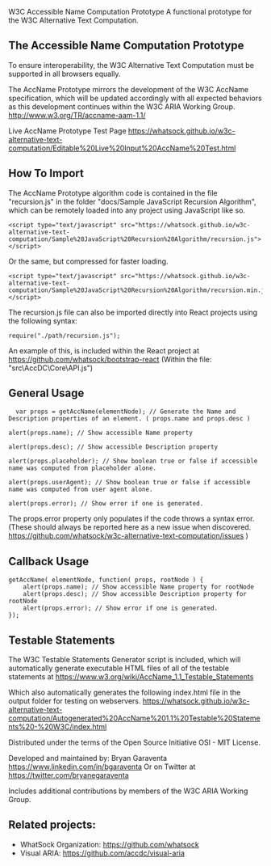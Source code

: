 W3C Accessible Name Computation Prototype
A functional prototype for the W3C Alternative Text Computation.

The Accessible Name Computation Prototype
-----

To ensure interoperability, the W3C Alternative Text Computation must be supported in all browsers equally.

The AccName Prototype mirrors the development of the W3C AccName specification, which will be updated accordingly with all expected behaviors as this development continues within the W3C ARIA Working Group.
http://www.w3.org/TR/accname-aam-1.1/

Live AccName Prototype Test Page
https://whatsock.github.io/w3c-alternative-text-computation/Editable%20Live%20Input%20AccName%20Test.html

How To Import
-----

The AccName Prototype algorithm code is contained in the file "recursion.js" in the folder "docs/Sample JavaScript Recursion Algorithm", which can be remotely loaded into any project using JavaScript like so.

```
<script type="text/javascript" src="https://whatsock.github.io/w3c-alternative-text-computation/Sample%20JavaScript%20Recursion%20Algorithm/recursion.js"></script>
```

Or the same, but compressed for faster loading.

```
<script type="text/javascript" src="https://whatsock.github.io/w3c-alternative-text-computation/Sample%20JavaScript%20Recursion%20Algorithm/recursion.min.js"></script>
```

The recursion.js file can also be imported directly into React projects using the following syntax:

```
require("./path/recursion.js");
```

An example of this, is included within the React project at
https://github.com/whatsock/bootstrap-react
(Within the file: "src\AccDC\Core\API.js")

General Usage
-----

```
  var props = getAccName(elementNode); // Generate the Name and Description properties of an element. ( props.name and props.desc )
```

```
alert(props.name); // Show accessible Name property
```

```
alert(props.desc); // Show accessible Description property
```

```
alert(props.placeholder); // Show boolean true or false if accessible name was computed from placeholder alone.
```

```
alert(props.userAgent); // Show boolean true or false if accessible name was computed from user agent alone.
```

```
alert(props.error); // Show error if one is generated. 
```

The props.error property only populates if the code throws a syntax error. (These should always be reported here as a new issue when discovered.
https://github.com/whatsock/w3c-alternative-text-computation/issues )

Callback Usage
-----

```
getAccName( elementNode, function( props, rootNode ) {
    alert(props.name); // Show accessible Name property for rootNode
    alert(props.desc); // Show accessible Description property for rootNode
    alert(props.error); // Show error if one is generated.  
});
```

Testable Statements
-----

The W3C Testable Statements Generator script is included, which will automatically generate executable HTML files of all of the testable statements at
https://www.w3.org/wiki/AccName_1.1_Testable_Statements

Which also automatically generates the following index.html file in the output folder for testing on webservers.
https://whatsock.github.io/w3c-alternative-text-computation/Autogenerated%20AccName%201.1%20Testable%20Statements%20-%20W3C/index.html

Distributed under the terms of the Open Source Initiative OSI - MIT License.

Developed and maintained by: Bryan Garaventa https://www.linkedin.com/in/bgaraventa
Or on Twitter at https://twitter.com/bryanegaraventa

Includes additional contributions by members of the W3C ARIA Working Group.

Related projects:
-----

* WhatSock Organization: https://github.com/whatsock
* Visual ARIA: https://github.com/accdc/visual-aria
